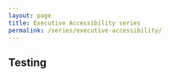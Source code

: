 ```yaml
---
layout: page
title: Executive Accessibility series
permalink: /series/executive-accessibility/
---
```


## Testing 